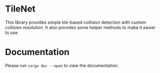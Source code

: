 # TileNet #

This library provides simple tile-based collision detection with custom collision resolution.
It also provides some helper methods to make it easier to use.

# Documentation #
Please run `cargo doc --open` to view the documentation.
